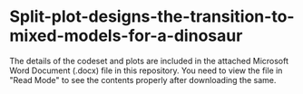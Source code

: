 # Split-plot-designs-the-transition-to-mixed-models-for-a-dinosaur

The details of the codeset and plots are included in the attached Microsoft Word Document (.docx) file in this repository. 
You need to view the file in "Read Mode" to see the contents properly after downloading the same.

